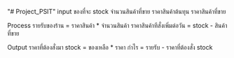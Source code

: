 "# Project_PSIT"
input
ของที่จะ stock
จำนวนสินค้าที่ขาย
ราคาสินค้าต้นทุน
ราคาสินค้าที่ขาย

Process
รายรับของร้าน = ราคาสินค้า * จำนวนสินค้า
ราคาสินค้าทีสั่งเพิ่มต่อวัน = stock - สินค้าที่ขาย

Output
ราคาที่ต้องสั่งมา stock = ของเหลือ * ราคา
กำไร = รายรับ - ราคาที่ต้องสั่ง stock

